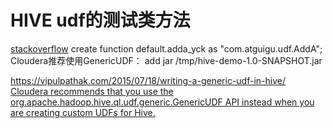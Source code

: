 # HIVE udf的测试类方法
[stackoverflow](https://stackoverflow.com/questions/37112444/how-are-hive-udf-udaf-udtfs-written-in-java-debugged-in-an-ide-like-eclipse)
create function default.adda_yck as "com.atguigu.udf.AddA";
Cloudera推荐使用GenericUDF：
add jar /tmp/hive-demo-1.0-SNAPSHOT.jar

https://vipulpathak.com/2015/07/18/writing-a-generic-udf-in-hive/
[Cloudera recommends that you use the org.apache.hadoop.hive.ql.udf.generic.GenericUDF API instead when you are creating custom UDFs for Hive.](https://docs.cloudera.com/documentation/enterprise/latest/topics/cm_mc_hive_udf.html)